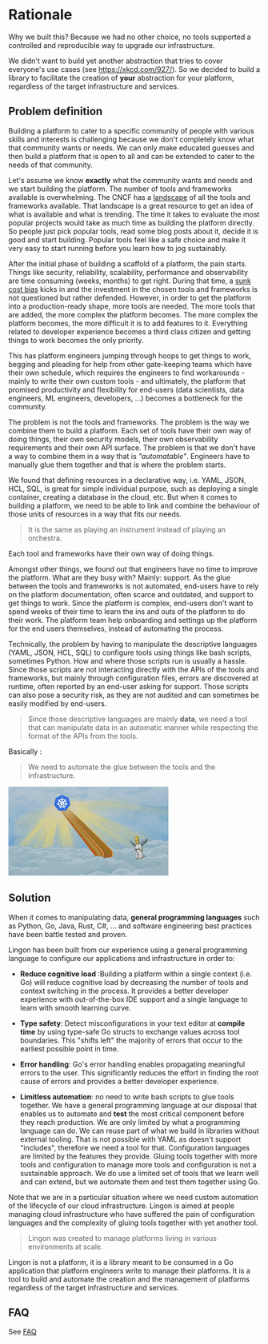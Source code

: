 # Rationale

Why we built this? Because we had no other choice, no tools supported a controlled and reproducible way to upgrade our infrastructure.

We didn't want to build yet another abstraction that tries to cover everyone's use cases (see <https://xkcd.com/927/>).
So we decided to build a library to facilitate the creation of **your** abstraction for your platform, regardless of the target infrastructure and services.

## Problem definition

Building a platform to cater to a specific community of people with various skills and interests is challenging
because we don't completely know what that community wants or needs. We can only make educated guesses and
then build a platform that is open to all and can be extended to cater to the needs of that community.

Let's assume we know **exactly** what the community wants and needs and we start building the platform.
The number of tools and frameworks available is overwhelming. The CNCF has a [landscape](https://landscape.cncf.io/) of all the tools
and frameworks available. That landscape is a great resource to get an idea of what is available and what
is trending. The time it takes to evaluate the most popular projects would take as much time as building
the platform directly. So people just pick popular tools, read some blog posts about it, decide it is good
and start building. Popular tools feel like a safe choice and make it very easy to start running before you learn how to jog sustainably.

After the initial phase of building a scaffold of a platform, the pain starts.
Things like security, reliability, scalability, performance and observability
are time consuming (weeks, months) to get right. During that time, a [sunk cost bias](https://en.wikipedia.org/wiki/Sunk_cost)
kicks in and the investment in the chosen tools and frameworks is not questioned but rather defended.
However, in order to get the platform into a production-ready shape, more tools are needed.
The more tools that are added, the more complex the platform becomes. The more complex the platform becomes,
the more difficult it is to add features to it. Everything related to developer experience becomes
a third class citizen and getting things to work becomes the only priority.

This has platform engineers jumping through hoops to get things to work, begging and pleading for help from
other gate-keeping teams which have their own schedule, which requires the engineers
to find workarounds - mainly to write their own custom tools - and ultimately, the platform
that promised productivity and flexibility for end-users (data scientists, data engineers, ML engineers, developers, ...)
becomes a bottleneck for the community.

The problem is not the tools and frameworks. The problem is the way we combine them to build a platform.
Each set of tools have their own way of doing things, their own security models, their own observability requirements
and their own API surface. The problem is that we don't have a way to combine them in a way that is
_"automatable"_. Engineers have to manually glue them together and that is where the problem starts.

We found that defining resources in a declarative way, i.e. YAML, JSON, HCL, SQL, is great for simple individual purpose,
such as deploying a single container, creating a database in the cloud, etc. But when it comes to building a platform,
we need to be able to link and combine the behaviour of those units of resources in a way that fits our needs.

> It is the same as playing an instrument instead of playing an orchestra.

Each tool and frameworks have their own way of doing things.

Amongst other things, we found out that engineers have no time to improve the platform. What are they busy with?
Mainly: support. As the glue between the tools and frameworks is not automated, end-users have to rely
on the platform documentation, often scarce and outdated, and support to get things to work.
Since the platform is complex, end-users don't want to spend weeks of their time to learn the ins and outs of the platform
to do their work. The platform team help onboarding and settings up the platform for the end users themselves,
instead of automating the process.

Technically, the problem by having to manipulate the descriptive languages (YAML, JSON, HCL, SQL) to configure tools
using things like bash scripts, sometimes Python. How and where those scripts run is usually a hassle.
Since those scripts are not interacting directly with the APIs of the tools and frameworks,
but mainly through configuration files, errors are discovered at runtime, often reported by an end-user asking for support.
Those scripts can also pose a security risk, as they are not audited and can sometimes be easily modified by end-users.

> Since those descriptive languages are mainly **data**,
> we need a tool that can manipulate data in an automatic manner
> while respecting the format of the APIs from the tools.

Basically :

> We need to automate the glue between the tools and the infrastructure.

![kubernetes landscape](./assets/k8s.gif "kubernetes memes gif")

## Solution

When it comes to manipulating data, **general programming languages** such as Python, Go, Java, Rust, C#, ...
and software engineering best practices have been battle tested and proven.

Lingon has been built from our experience using a general programming language to configure
our applications and infrastructure in order to:

* **Reduce cognitive load** :Building a platform within a single context (i.e. Go) will reduce cognitive load
by decreasing the number of tools and context switching in the process.
It provides a better developer experience with out-of-the-box IDE support and a single language to learn with smooth learning curve.

* **Type safety**: Detect misconfigurations in your text editor at **compile time** by using type-safe Go structs
to exchange values across tool boundaries.
This "shifts left" the majority of errors that occur to the earliest possible point in time.

* **Error handling**: Go's error handling enables propagating meaningful errors to the user.
This significantly reduces the effort in finding the root cause of errors and provides a better developer experience.

* **Limitless automation**: no need to write bash scripts to glue tools together.
We have a general programming language at our disposal that enables us to automate and
**test** the most critical component before they reach production.
We are only limited by what a programming language can do.
We can reuse part of what we build in libraries without external tooling.
That is not possible with YAML as doesn't support "includes", therefore we need a tool for that.
Configuration languages are limited by the features they provide.
Gluing tools together with more tools and configuration to manage more tools and configuration is not a sustainable approach.
We do use a limited set of tools that we learn well and can extend, but we automate them and test them together using Go.

Note that we are in a particular situation where we need custom automation of the lifecycle of our cloud infrastructure.
Lingon is aimed at people managing cloud infrastructure who have suffered the pain of configuration languages
and the complexity of gluing tools together with yet another tool.

> Lingon was created to manage platforms living in various environments at scale.

Lingon is not a platform, it is a library meant to be consumed in a Go application that platform engineers write
to manage their platforms. It is a tool to build and automate the creation and the management of platforms
regardless of the target infrastructure and services.

## FAQ

See [FAQ](./faq.md)
